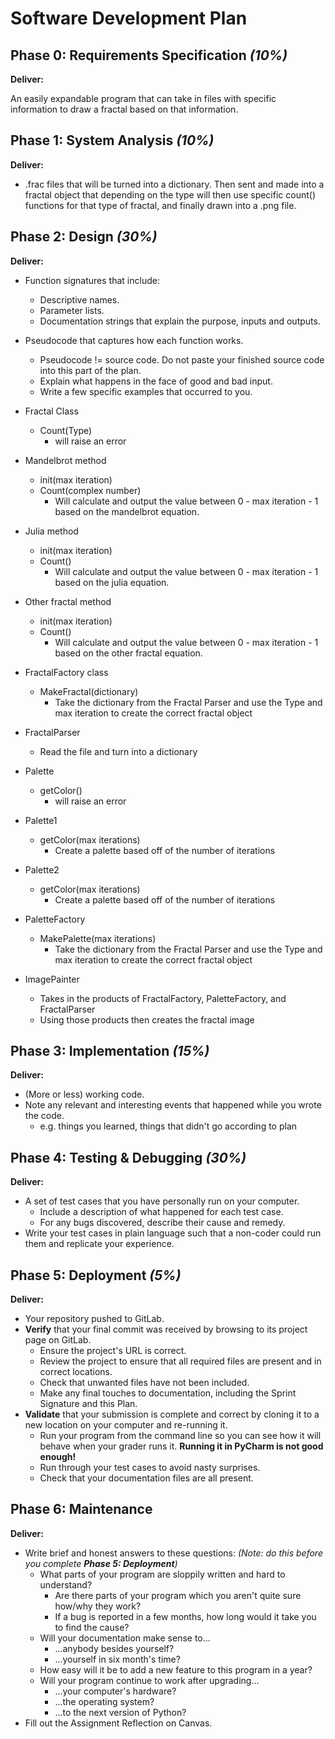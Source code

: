 # Software Development Plan

## Phase 0: Requirements Specification *(10%)*

**Deliver:**

An easily expandable program that can take in files with specific information to draw a fractal based on that 
information. 


## Phase 1: System Analysis *(10%)*

**Deliver:**

* .frac files that will be turned into a dictionary. Then sent and made into a fractal object that depending on the type 
will then use specific count() functions for that type of fractal, and finally drawn into a .png file.

## Phase 2: Design *(30%)*

**Deliver:**

*   Function signatures that include:
    *   Descriptive names.
    *   Parameter lists.
    *   Documentation strings that explain the purpose, inputs and outputs.
*   Pseudocode that captures how each function works.
    *   Pseudocode != source code.  Do not paste your finished source code into this part of the plan.
    *   Explain what happens in the face of good and bad input.
    *   Write a few specific examples that occurred to you.


* Fractal Class
  * Count(Type)
    * will raise an error

* Mandelbrot method
  * init(max iteration) 
  * Count(complex number)
    * Will calculate and output the value between 0 - max iteration - 1 based on the mandelbrot equation.

* Julia method
  * init(max iteration) 
  * Count()
    * Will calculate and output the value between 0 - max iteration - 1 based on the julia equation.

* Other fractal method
  * init(max iteration) 
  * Count()
    * Will calculate and output the value between 0 - max iteration - 1 based on the other fractal equation.

* FractalFactory class
  * MakeFractal(dictionary)
    * Take the dictionary from the Fractal Parser and use the Type and max iteration to create the correct fractal
object

* FractalParser
  * Read the file and turn into a dictionary

* Palette
    * getColor()
        * will raise an error

* Palette1
  * getColor(max iterations)
    * Create a palette based off of the number of iterations

* Palette2
  * getColor(max iterations)
    * Create a palette based off of the number of iterations

* PaletteFactory
  * MakePalette(max iterations)
    * Take the dictionary from the Fractal Parser and use the Type and max iteration to create the correct fractal
object

* ImagePainter
  * Takes in the products of FractalFactory, PaletteFactory, and FractalParser
  * Using those products then creates the fractal image
    



## Phase 3: Implementation *(15%)*

**Deliver:**

*   (More or less) working code.
*   Note any relevant and interesting events that happened while you wrote the code.
    *   e.g. things you learned, things that didn't go according to plan


## Phase 4: Testing & Debugging *(30%)*

**Deliver:**

*   A set of test cases that you have personally run on your computer.
    *   Include a description of what happened for each test case.
    *   For any bugs discovered, describe their cause and remedy.
*   Write your test cases in plain language such that a non-coder could run them and replicate your experience.


## Phase 5: Deployment *(5%)*

**Deliver:**

*   Your repository pushed to GitLab.
*   **Verify** that your final commit was received by browsing to its project page on GitLab.
    *   Ensure the project's URL is correct.
    *   Review the project to ensure that all required files are present and in correct locations.
    *   Check that unwanted files have not been included.
    *   Make any final touches to documentation, including the Sprint Signature and this Plan.
*   **Validate** that your submission is complete and correct by cloning it to a new location on your computer and re-running it.
	*	Run your program from the command line so you can see how it will behave when your grader runs it.  **Running it in PyCharm is not good enough!**
    *   Run through your test cases to avoid nasty surprises.
    *   Check that your documentation files are all present.


## Phase 6: Maintenance

**Deliver:**

*   Write brief and honest answers to these questions: *(Note: do this before you complete **Phase 5: Deployment**)*
    *   What parts of your program are sloppily written and hard to understand?
        *   Are there parts of your program which you aren't quite sure how/why they work?
        *   If a bug is reported in a few months, how long would it take you to find the cause?
    *   Will your documentation make sense to...
        *   ...anybody besides yourself?
        *   ...yourself in six month's time?
    *   How easy will it be to add a new feature to this program in a year?
    *   Will your program continue to work after upgrading...
        *   ...your computer's hardware?
        *   ...the operating system?
        *   ...to the next version of Python?
*   Fill out the Assignment Reflection on Canvas.
